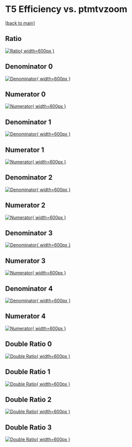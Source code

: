 # T5 Efficiency vs. ptmtvzoom

[[back to main](./)]



## Ratio

[![Ratio](../mtv/var/T5_loweta_0_1_eff_ptmtvzoom.png){ width=600px }](../mtv/var/T5_loweta_0_1_eff_ptmtvzoom.pdf)

## Denominator 0

[![Denominator](../mtv/den/T5_loweta_0_1_eff_ptmtvzoom_den0.png){ width=600px }](../mtv/den/T5_loweta_0_1_eff_ptmtvzoom_den0.pdf)

## Numerator 0

[![Numerator](../mtv/num/T5_loweta_0_1_eff_ptmtvzoom_num0.png){ width=600px }](../mtv/num/T5_loweta_0_1_eff_ptmtvzoom_num0.pdf)

## Denominator 1

[![Denominator](../mtv/den/T5_loweta_0_1_eff_ptmtvzoom_den1.png){ width=600px }](../mtv/den/T5_loweta_0_1_eff_ptmtvzoom_den1.pdf)

## Numerator 1

[![Numerator](../mtv/num/T5_loweta_0_1_eff_ptmtvzoom_num1.png){ width=600px }](../mtv/num/T5_loweta_0_1_eff_ptmtvzoom_num1.pdf)

## Denominator 2

[![Denominator](../mtv/den/T5_loweta_0_1_eff_ptmtvzoom_den2.png){ width=600px }](../mtv/den/T5_loweta_0_1_eff_ptmtvzoom_den2.pdf)

## Numerator 2

[![Numerator](../mtv/num/T5_loweta_0_1_eff_ptmtvzoom_num2.png){ width=600px }](../mtv/num/T5_loweta_0_1_eff_ptmtvzoom_num2.pdf)

## Denominator 3

[![Denominator](../mtv/den/T5_loweta_0_1_eff_ptmtvzoom_den3.png){ width=600px }](../mtv/den/T5_loweta_0_1_eff_ptmtvzoom_den3.pdf)

## Numerator 3

[![Numerator](../mtv/num/T5_loweta_0_1_eff_ptmtvzoom_num3.png){ width=600px }](../mtv/num/T5_loweta_0_1_eff_ptmtvzoom_num3.pdf)

## Denominator 4

[![Denominator](../mtv/den/T5_loweta_0_1_eff_ptmtvzoom_den4.png){ width=600px }](../mtv/den/T5_loweta_0_1_eff_ptmtvzoom_den4.pdf)

## Numerator 4

[![Numerator](../mtv/num/T5_loweta_0_1_eff_ptmtvzoom_num4.png){ width=600px }](../mtv/num/T5_loweta_0_1_eff_ptmtvzoom_num4.pdf)

## Double Ratio 0

[![Double Ratio](../mtv/ratio/T5_loweta_0_1_eff_ptmtvzoom_ratio0.png){ width=600px }](../mtv/ratio/T5_loweta_0_1_eff_ptmtvzoom_ratio0.pdf)

## Double Ratio 1

[![Double Ratio](../mtv/ratio/T5_loweta_0_1_eff_ptmtvzoom_ratio1.png){ width=600px }](../mtv/ratio/T5_loweta_0_1_eff_ptmtvzoom_ratio1.pdf)

## Double Ratio 2

[![Double Ratio](../mtv/ratio/T5_loweta_0_1_eff_ptmtvzoom_ratio2.png){ width=600px }](../mtv/ratio/T5_loweta_0_1_eff_ptmtvzoom_ratio2.pdf)

## Double Ratio 3

[![Double Ratio](../mtv/ratio/T5_loweta_0_1_eff_ptmtvzoom_ratio3.png){ width=600px }](../mtv/ratio/T5_loweta_0_1_eff_ptmtvzoom_ratio3.pdf)

